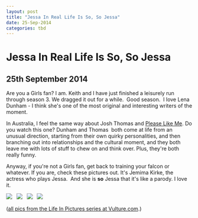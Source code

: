 ```yaml
---
layout: post
title: "Jessa In Real Life Is So, So Jessa"
date: 25-Sep-2014
categories: tbd
---
```


# Jessa In Real Life Is So, So Jessa

## 25th September 2014

Are you a Girls fan? I am. Keith and I have just finished a leisurely run through season 3. We dragged it out for a while.  Good season.  I love Lena Dunham - I think she's one of the most original and interesting writers of the moment.

In Australia,   I feel the same way about Josh Thomas and <a href="http://iview.abc.net.au/programs/please-like-me/MP1439H118C00DS1">Please Like Me</a>. Do you watch this one? Dunham and Thomas  both come at life from an unusual direction, starting from their own quirky personalities, and then branching out into relationships and the cultural moment, and they both leave me with lots of stuff to chew on and think over. Plus, they're both really funny.

Anyway, if you're not a Girls fan, get back to training your falcon or whatever. If you are, check these pictures out. It's Jemima Kirke, the actress who plays Jessa.  And she is **so** Jessa that it's like a parody. I love it.

<img class="photo-horiz" src="http://pixel.nymag.com/imgs/content/dam/vulture/slideshows/2014/3/life-in-pix-jemima-kirke/1.jpg.r.nocrop.w610.h610.jpg" />   <img class="photo-horiz" src="http://pixel.nymag.com/imgs/content/dam/vulture/slideshows/2014/3/life-in-pix-jemima-kirke/3.jpg.r.nocrop.w610.h610.jpg" />   <img class="photo-horiz" src="http://pixel.nymag.com/imgs/content/dam/vulture/slideshows/2014/3/life-in-pix-jemima-kirke/12.jpg.r.nocrop.w610.h610.jpg" />   <img class="photo-horiz" src="http://pixel.nymag.com/imgs/content/dam/vulture/slideshows/2014/3/life-in-pix-jemima-kirke/17.jpg.r.nocrop.w610.h610.jpg" />

(<a href="http://www.vulture.com/2014/03/life-in-pictures-jemima-kirke.html#photo=17x00003">all pics from the Life In Pictures series at Vulture.com</a>.)
